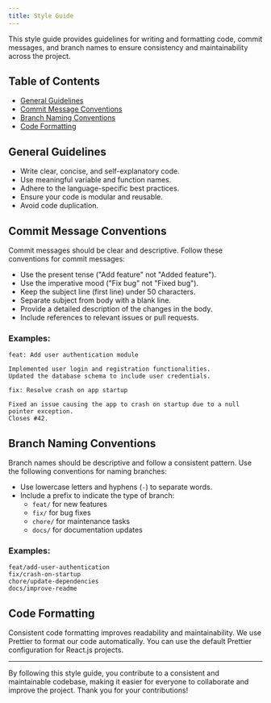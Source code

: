 ```yaml
---
title: Style Guide
---
```


This style guide provides guidelines for writing and formatting code, commit messages, and branch names to ensure consistency and maintainability across the project.

## Table of Contents
- [General Guidelines](#general-guidelines)
- [Commit Message Conventions](#commit-message-conventions)
- [Branch Naming Conventions](#branch-naming-conventions)
- [Code Formatting](#code-formatting)

## General Guidelines

- Write clear, concise, and self-explanatory code.
- Use meaningful variable and function names.
- Adhere to the language-specific best practices.
- Ensure your code is modular and reusable.
- Avoid code duplication.

## Commit Message Conventions

Commit messages should be clear and descriptive. Follow these conventions for commit messages:

- Use the present tense ("Add feature" not "Added feature").
- Use the imperative mood ("Fix bug" not "Fixed bug").
- Keep the subject line (first line) under 50 characters.
- Separate subject from body with a blank line.
- Provide a detailed description of the changes in the body.
- Include references to relevant issues or pull requests.

### Examples:

```
feat: Add user authentication module

Implemented user login and registration functionalities.
Updated the database schema to include user credentials.
```

```
fix: Resolve crash on app startup

Fixed an issue causing the app to crash on startup due to a null pointer exception.
Closes #42.
```

## Branch Naming Conventions

Branch names should be descriptive and follow a consistent pattern. Use the following conventions for naming branches:

- Use lowercase letters and hyphens (`-`) to separate words.
- Include a prefix to indicate the type of branch:
  - `feat/` for new features
  - `fix/` for bug fixes
  - `chore/` for maintenance tasks
  - `docs/` for documentation updates

### Examples:

```
feat/add-user-authentication
fix/crash-on-startup
chore/update-dependencies
docs/improve-readme
```

## Code Formatting

Consistent code formatting improves readability and maintainability. We use Prettier to format our code automatically. You can use the default Prettier configuration for React.js projects.


---

By following this style guide, you contribute to a consistent and maintainable codebase, making it easier for everyone to collaborate and improve the project. Thank you for your contributions!